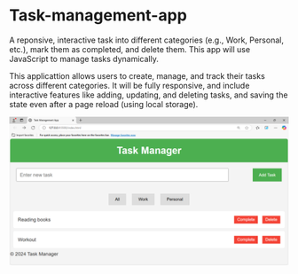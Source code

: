 # Task-management-app

A reponsive, interactive task into different categories (e.g., Work, Personal, etc.), mark them as completed, and delete them. This app will use JavaScript to manage tasks dynamically.

This applicattion allows users to create, manage, and track their tasks across different categories. It will be fully responsive, and include interactive features like adding, updating, and deleting tasks, and saving the state even after a page reload (using local storage).

![Image Alt](https://github.com/balan299/Task-management-app/blob/b45f831d57568e70e23fdef9637b554891e0d0fe/output.png)
